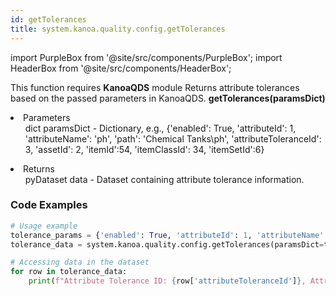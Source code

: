 ```yaml
---
id: getTolerances
title: system.kanoa.quality.config.getTolerances
---
```


import PurpleBox from '@site/src/components/PurpleBox';
import HeaderBox from '@site/src/components/HeaderBox';

<PurpleBox>This function requires <b>KanoaQDS</b> module</PurpleBox>
<HeaderBox header="Description">Returns attribute tolerances based on the passed parameters in KanoaQDS.</HeaderBox>
<HeaderBox header="Syntax">
    <b>getTolerances(paramsDict)</b>
    <li> Parameters <br />
        <ul>dict paramsDict - Dictionary, e.g., &#123;'enabled': True, 'attributeId': 1, 'attributeName': 'ph', 'path': 'Chemical Tanks\ph', 'attributeToleranceId': 3, 'assetId': 2, 'itemId':54, 'itemClassId': 34, 'itemSetId':6}</ul>
    </li>
    <li> Returns <br />
        <ul>pyDataset data - Dataset containing attribute tolerance information.</ul>
    </li>
</HeaderBox>

### Code Examples
```python
# Usage example
tolerance_params = {'enabled': True, 'attributeId': 1, 'attributeName': 'ph', 'path': 'Chemical Tanks\ph', 'attributeToleranceId': 3, 'assetId': 2, 'itemId': 54, 'itemClassId': 34, 'itemSetId': 6}
tolerance_data = system.kanoa.quality.config.getTolerances(paramsDict=tolerance_params)

# Accessing data in the dataset
for row in tolerance_data:
    print(f"Attribute Tolerance ID: {row['attributeToleranceId']}, Attribute Name: {row['attributeName']}, Path: {row['path']}, Enabled: {row['enabled']}")

